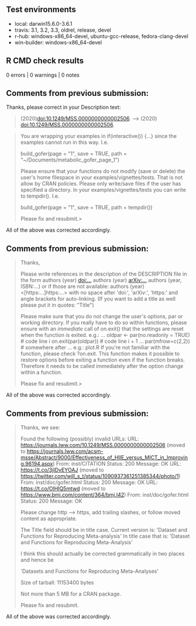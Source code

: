 ## Test environments

* local: darwin15.6.0-3.6.1
* travis: 3.1, 3.2, 3.3, oldrel, release, devel
* r-hub: windows-x86_64-devel, ubuntu-gcc-release, fedora-clang-devel
* win-builder: windows-x86_64-devel

## R CMD check results

0 errors | 0 warnings | 0 notes

## Comments from previous submission:

Thanks, please correct in your Description text:

> (2020)<doi:10.1249/MSS.0000000000002506>.
> -->
> (2020) <doi:10.1249/MSS.0000000000002506>.


> You are wrapping your examples in if(interactive()) {...} since the
> examples cannot run in this way. I.e.
> 
> build_gofer(page = "1", save = TRUE, path =
> "~/Documents/metabolic_gofer_page_1")
> 
> Please ensure that your functions do not modify (save or delete) the
> user's home filespace in your examples/vignettes/tests. That is not
> allow by CRAN policies. Please only write/save files if the user has
> specified a directory. In your examples/vignettes/tests you can write to
> tempdir(). I.e.
> 
> build_gofer(page = "1", save = TRUE, path = tempdir())
> 
> 
> Please fix and resubmit.> 

All of the above was corrected accordingly.

## Comments from previous submission:

> Thanks,
> 
> Please write references in the description of the DESCRIPTION file in
> the form
> authors (year) <doi:...>
> authors (year) <arXiv:...>
> authors (year, ISBN:...)
> or if those are not available: authors (year) <[https:...]https:...>
> with no space after 'doi:', 'arXiv:', 'https:' and angle brackets for
> auto-linking.
> (If you want to add a title as well please put it in quotes: "Title")
> 
> Please make sure that you do not change the user's options, par or
> working directory. If you really have to do so within functions, please
> ensure with an *immediate* call of on.exit() that the settings are reset
> when the function is exited. e.g.:
> ...
> oldpar <- par(no.readonly = TRUE)       # code line i
> on.exit(par(oldpar))                    # code line i + 1
> ...
> par(mfrow=c(2,2))                       # somewhere after
> ...
> e.g.: plot.R
> If you're not familiar with the function, please check ?on.exit. This
> function makes it possible to restore options before exiting a function
> even if the function breaks. Therefore it needs to be called immediately
> after the option change within a function.
> 
> 
> Please fix and resubmit.> 

All of the above was corrected accordingly.

## Comments from previous submission:

> Thanks, we see:
> 
>    Found the following (possibly) invalid URLs:
>      URL: https://journals.lww.com/10.1249/MSS.0000000000002506 (moved
> to
> https://journals.lww.com/acsm-msse/Abstract/9000/Effectiveness_of_HIIE_versus_MICT_in_Improving.96194.aspx)
>        From: inst/CITATION
>        Status: 200
>        Message: OK
>      URL: https://t.co/3jIDvEYOAJ (moved to
> https://twitter.com/will_s_t/status/1090937361251385344/photo/1)
>        From: inst/doc/gofer.html
>        Status: 200
>        Message: OK
>      URL: https://t.co/OlHIQ5mtwd (moved to
> https://www.bmj.com/content/364/bmj.l42)
>        From: inst/doc/gofer.html
>        Status: 200
>        Message: OK
> 
> Please change http --> https, add trailing slashes, or follow moved
> content as appropriate.
> 
> 
>    The Title field should be in title case. Current version is:
>    'Dataset and Functions for Reproducing Meta-analysis'
>    In title case that is:
>    'Dataset and Functions for Reproducing Meta-Analysis'
> 
> 
> I think this should actually be corrected grammatically in two places
> and hence be
> 
>    'Datasets and Functions for Reproducing Meta-Analyses'
> 
> 
> 
> 
>    Size of tarball: 11153400 bytes
> 
> Not more than 5 MB for a CRAN package.
> 
> 
> Please fix and resubmit.

All of the above was corrected accordingly.
